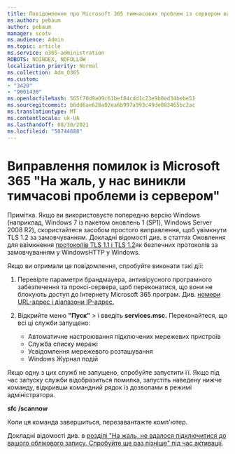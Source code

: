 ```yaml
---
title: Повідомлення про Microsoft 365 тимчасових проблем із сервером виникають
ms.author: pebaum
author: pebaum
manager: scotv
ms.audience: Admin
ms.topic: article
ms.service: o365-administration
ROBOTS: NOINDEX, NOFOLLOW
localization_priority: Normal
ms.collection: Adm_O365
ms.custom:
- "3420"
- "9001430"
ms.openlocfilehash: 565f70d9a09c61bef84cdd1c23e9b0ed34bebe51
ms.sourcegitcommit: b6dd6ae628a02ea6b997a993c49de083465bc2ac
ms.translationtype: MT
ms.contentlocale: uk-UA
ms.lasthandoff: 08/30/2021
ms.locfileid: "58744688"
---
```

# <a name="fixing-the-microsoft-365-apps-sorry-we-are-having-temporary-server-issues-message"></a>Виправлення помилок із Microsoft 365 "На жаль, у нас виникли тимчасові проблеми із сервером"

Примітка. Якщо ви використовуєте попередню версію Windows (наприклад, Windows 7 із пакетом оновлень 1 (SP1), Windows [](https://download.microsoft.com/download/0/6/5/0658B1A7-6D2E-474F-BC2C-D69E5B9E9A68/MicrosoftEasyFix51044.msi) Server 2008 R2), скористайтеся засобом простого виправлення, щоб увімкнути TLS 1.2 за замовчуванням. Докладні відомості див. в статтях Оновлення для ввімкнення [протоколів TLS 1.1 і TLS 1.2](https://support.microsoft.com/topic/update-to-enable-tls-1-1-and-tls-1-2-as-default-secure-protocols-in-winhttp-in-windows-c4bd73d2-31d7-761e-0178-11268bb10392)як безпечних протоколів за замовчуванням у WindowsHTTP у Windows.

Якщо ви отримали це повідомлення, спробуйте виконати такі дії:

1. Перевірте параметри брандмауера, антивірусного програмного забезпечення та проксі-сервера, щоб переконатися, що вони не блокують доступ до Інтернету Microsoft 365 програм. Див. [номери URL-адрес і діапазони IP-адрес.](https://docs.microsoft.com/office365/enterprise/urls-and-ip-address-ranges)

2. Відкрийте меню **"Пуск"**  >  і введіть **services.msc.** Переконайтеся, що всі ці служби запущено:
    - Автоматичне настроювання підключених мережевих пристроїв
    - Служба списку мережі
    - Усвідомлення мережевого розташування
    - Windows Журнал подій

Якщо одну з цих служб не запущено, спробуйте запустити її. Якщо під час запуску служби відобразиться помилка, запустіть наведену нижче команду, відкривши командний рядок із дозволами в режимі адміністратора.

**sfc /scannow**

Коли ця команда завершиться, перезавантажте комп'ютер.

Докладні відомості див. в [розділі "На жаль, не вдалося підключитися до вашого облікового запису. Спробуйте ще раз пізніше" під час активації](https://docs.microsoft.com/office/troubleshoot/activation-installation/issue-when-activate-office-from-office-365).